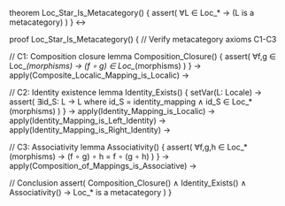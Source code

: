 theorem Loc_Star_Is_Metacategory() {
  assert(
    ∀L ∈ Loc_* → (L is a metacategory)
  )
} ↔

proof Loc_Star_Is_Metacategory() {
  // Verify metacategory axioms C1-C3
  
  // C1: Composition closure
  lemma Composition_Closure() {
    assert(
      ∀f,g ∈ Loc_*(morphisms) →
      (f ∘ g) ∈ Loc_*(morphisms)
    )
  } →
  apply(Composite_Localic_Mapping_is_Localic) →

  // C2: Identity existence
  lemma Identity_Exists() {
    setVar(L: Locale) →
    assert(
      ∃id_S: L → L where
      id_S = identity_mapping ∧
      id_S ∈ Loc_*(morphisms)
    )
  } →
  apply(Identity_Mapping_is_Localic) →
  apply(Identity_Mapping_is_Left_Identity) →
  apply(Identity_Mapping_is_Right_Identity) →

  // C3: Associativity
  lemma Associativity() {
    assert(
      ∀f,g,h ∈ Loc_*(morphisms) →
      (f ∘ g) ∘ h = f ∘ (g ∘ h)
    )
  } →
  apply(Composition_of_Mappings_is_Associative) →

  // Conclusion
  assert(
    Composition_Closure() ∧
    Identity_Exists() ∧
    Associativity() →
    Loc_* is a metacategory
  )
}